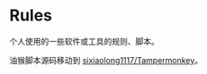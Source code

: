 # Rules

个人使用的一些软件或工具的规则、脚本。

油猴脚本源码移动到 [sixiaolong1117/Tampermonkey](https://github.com/sixiaolong1117/Tampermonkey)。
